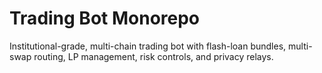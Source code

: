 # Trading Bot Monorepo

Institutional-grade, multi-chain trading bot with flash-loan bundles, multi-swap routing, LP management, risk controls, and privacy relays.
